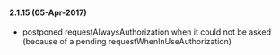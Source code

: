 #### 2.1.15 (05-Apr-2017)
- postponed requestAlwaysAuthorization when it could not be asked (because of a pending requestWhenInUseAuthorization)

